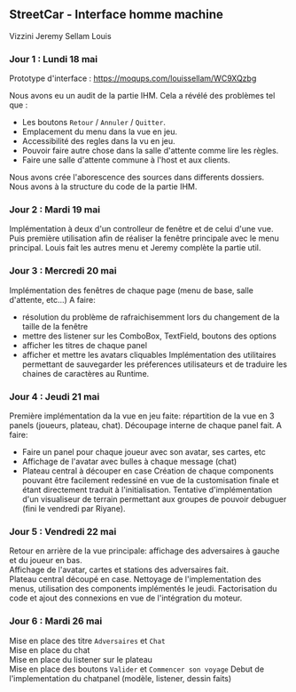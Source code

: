 ## StreetCar - Interface homme machine

Vizzini Jeremy
Sellam Louis

### Jour 1 : Lundi 18 mai

Prototype d'interface :
https://moqups.com/louissellam/WC9XQzbg

Nous avons eu un audit de la partie IHM.
Cela a révélé des problèmes tel que :  
  - Les boutons `Retour` / `Annuler` / `Quitter`.  
  - Emplacement du menu dans la vue en jeu.  
  - Accessibilité des regles dans la vu en jeu.  
  - Pouvoir faire autre chose dans la salle d'attente comme lire les règles.  
  - Faire une salle d'attente commune à l'host et aux clients.  
  
Nous avons crée l'aborescence des sources dans differents dossiers.  
Nous avons à la structure du code de la partie IHM.  

### Jour 2 : Mardi 19 mai

Implémentation à deux d'un controlleur de fenêtre et de celui d'une vue.
Puis première utilisation afin de réaliser la fenêtre principale avec le menu principal.
Louis fait les autres menu et Jeremy complète la partie util.

### Jour 3 : Mercredi 20 mai

Implémentation des fenêtres de chaque page (menu de base, salle d'attente, etc...)
A faire: 
  - résolution du problème de rafraichisemment lors du changement de la taille de la fenêtre
  - mettre des listener sur les ComboBox, TextField, boutons des options
  - afficher les titres de chaque panel
  - afficher et mettre les avatars cliquables
Implémentation des utilitaires permettant de sauvegarder les préferences utilisateurs et de traduire les chaines de caractères au Runtime.
  
### Jour 4 : Jeudi 21 mai 

Première implémentation da la vue en jeu faite: répartition de la vue en 3 panels (joueurs, plateau, chat).
Découpage interne de chaque panel fait.
A faire:
  - Faire un panel pour chaque joueur avec son avatar, ses cartes, etc
  - Affichage de l'avatar avec bulles à chaque message (chat)
  - Plateau central à découper en case
Création de chaque components pouvant être facilement redessiné en vue de la customisation finale et étant directement traduit à l'initialisation.
Tentative d'implémentation d'un visualiseur de terrain permettant aux groupes de pouvoir debuguer (fini le vendredi par Riyane).
  
### Jour 5 : Vendredi 22 mai 

Retour en arrière de la vue principale: affichage des adversaires à gauche et du joueur en bas.  
Affichage de l'avatar, cartes et stations des adversaires fait.  
Plateau central découpé en case. 
Nettoyage de l'implementation des menus, utilisation des components implémentés le jeudi.
Factorisation du code et ajout des connexions en vue de l'intégration du moteur.

### Jour 6 : Mardi 26 mai

Mise en place des titre `Adversaires`  et `Chat`  
Mise en place du chat  
Mise en place du listener sur le plateau  
Mise en place des boutons `Valider` et `Commencer son voyage`
Debut de l'implementation du chatpanel (modèle, listener, dessin faits)




